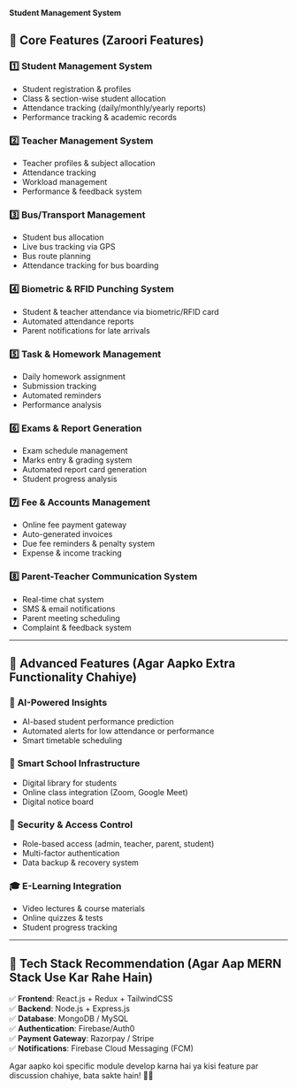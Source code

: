  **Student Management System**  

## 🎯 **Core Features (Zaroori Features)**  

### 1️⃣ **Student Management System**  
   - Student registration & profiles  
   - Class & section-wise student allocation  
   - Attendance tracking (daily/monthly/yearly reports)  
   - Performance tracking & academic records  

### 2️⃣ **Teacher Management System**  
   - Teacher profiles & subject allocation  
   - Attendance tracking  
   - Workload management  
   - Performance & feedback system  

### 3️⃣ **Bus/Transport Management**  
   - Student bus allocation  
   - Live bus tracking via GPS  
   - Bus route planning  
   - Attendance tracking for bus boarding  

### 4️⃣ **Biometric & RFID Punching System**  
   - Student & teacher attendance via biometric/RFID card  
   - Automated attendance reports  
   - Parent notifications for late arrivals  

### 5️⃣ **Task & Homework Management**  
   - Daily homework assignment  
   - Submission tracking  
   - Automated reminders  
   - Performance analysis  

### 6️⃣ **Exams & Report Generation**  
   - Exam schedule management  
   - Marks entry & grading system  
   - Automated report card generation  
   - Student progress analysis  

### 7️⃣ **Fee & Accounts Management**  
   - Online fee payment gateway  
   - Auto-generated invoices  
   - Due fee reminders & penalty system  
   - Expense & income tracking  

### 8️⃣ **Parent-Teacher Communication System**  
   - Real-time chat system  
   - SMS & email notifications  
   - Parent meeting scheduling  
   - Complaint & feedback system  

---

## 🚀 **Advanced Features (Agar Aapko Extra Functionality Chahiye)**  

### 📢 **AI-Powered Insights**  
   - AI-based student performance prediction  
   - Automated alerts for low attendance or performance  
   - Smart timetable scheduling  

### 🏫 **Smart School Infrastructure**  
   - Digital library for students  
   - Online class integration (Zoom, Google Meet)  
   - Digital notice board  

### 🔐 **Security & Access Control**  
   - Role-based access (admin, teacher, parent, student)  
   - Multi-factor authentication  
   - Data backup & recovery system  

### 🎓 **E-Learning Integration**  
   - Video lectures & course materials  
   - Online quizzes & tests  
   - Student progress tracking  

---

## 🔗 **Tech Stack Recommendation (Agar Aap MERN Stack Use Kar Rahe Hain)**  

✅ **Frontend**: React.js + Redux + TailwindCSS  
✅ **Backend**: Node.js + Express.js  
✅ **Database**: MongoDB / MySQL  
✅ **Authentication**: Firebase/Auth0  
✅ **Payment Gateway**: Razorpay / Stripe  
✅ **Notifications**: Firebase Cloud Messaging (FCM)  

Agar aapko koi specific module develop karna hai ya kisi feature par discussion chahiye, bata sakte hain! 🚀💡
